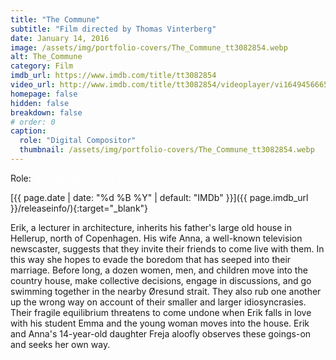```yaml
---
title: "The Commune"
subtitle: "Film directed by Thomas Vinterberg"
date: January 14, 2016
image: /assets/img/portfolio-covers/The_Commune_tt3082854.webp
alt: The_Commune
category: Film
imdb_url: https://www.imdb.com/title/tt3082854
video_url: http://www.imdb.com/title/tt3082854/videoplayer/vi1649456665
homepage: false
hidden: false
breakdown: false
# order: 0
caption:
  role: "Digital Compositor"
  thumbnail: /assets/img/portfolio-covers/The_Commune_tt3082854.webp
---
```

Role: <span style="color:white">{{ page.caption.role | default: "N/A" }}</span>

[{{ page.date | date: "%d %B %Y" | default: "IMDb" }}]({{ page.imdb_url }}/releaseinfo/){:target="_blank"}

Erik, a lecturer in architecture, inherits his father's large old house in Hellerup, north of Copenhagen. His wife Anna, a well-known television newscaster, suggests that they invite their friends to come live with them. In this way she hopes to evade the boredom that has seeped into their marriage. Before long, a dozen women, men, and children move into the country house, make collective decisions, engage in discussions, and go swimming together in the nearby Øresund strait. They also rub one another up the wrong way on account of their smaller and larger idiosyncrasies. Their fragile equilibrium threatens to come undone when Erik falls in love with his student Emma and the young woman moves into the house. Erik and Anna's 14-year-old daughter Freja aloofly observes these goings-on and seeks her own way.
